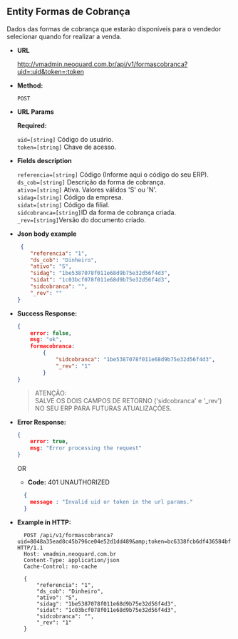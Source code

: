 **Entity Formas de Cobrança**
----
  Dados das formas de cobrança que estarão disponíveis para o vendedor selecionar quando for realizar a venda.

* **URL**

  http://vmadmin.neoquard.com.br/api/v1/formascobranca?uid=:uid&token=:token

* **Method:**

  `POST`
  
*  **URL Params**

   **Required:**
   
   `uid=[string]` Código do usuário. <br />
   `token=[string]` Chave de acesso.

* **Fields description**

    `referencia=[string]` Código (Informe aqui o código do seu ERP).<br/>
    `ds_cob=[string]` Descrição da forma de cobrança.<br/>
    `ativo=[string]`  Ativa. Valores válidos 'S' ou 'N'. <br/>
    `sidag=[string]` Código da empresa.<br/>
    `sidat=[string]` Código da filial.<br/>
    `sidcobranca=[string]`ID da forma de cobrança criada.<br/>
    `_rev=[string]`Versão do documento criado.<br/>

* **Json body example**
    ```json
     { 
        "referencia": "1",
        "ds_cob": "Dinheiro",
        "ativo": "S",
        "sidag": "1be5387078f011e68d9b75e32d56f4d3",
        "sidat": "1c03bcf078f011e68d9b75e32d56f4d3",
        "sidcobranca": "",
        "_rev": "" 
    }
    ```



* **Success Response:**
 
    ```json
    { 
        error: false, 
        msg: "ok", 
        formacobranca:
            { 
                "sidcobranca": "1be5387078f011e68d9b75e32d56f4d3",
                "_rev": "1" 
            }
    } 
    ```
    >ATENÇÃO:<br>
    >SALVE OS DOIS CAMPOS DE RETORNO ('sidcobranca' e '_rev') NO SEU ERP PARA FUTURAS ATUALIZAÇÕES.
 
  
* **Error Response:**

    ```json
    { 
        error: true, 
        msg: "Error processing the request"
    } 
    ```

  OR

  * **Code:** 401 UNAUTHORIZED <br />
   ```json
     { 
       message : "Invalid uid or token in the url params." 
     } 
    ```
* **Example in HTTP:**

  ```HTTP
    POST /api/v1/formascobranca?uid=8048a35ead8c45b796ce04e52d1dd489&amp;token=bc6338fcb6df436584bf5de2f11a98ae HTTP/1.1
    Host: vmadmin.neoquard.com.br
    Content-Type: application/json
    Cache-Control: no-cache

    { 
        "referencia": "1",
        "ds_cob": "Dinheiro",
        "ativo": "S",
        "sidag": "1be5387078f011e68d9b75e32d56f4d3",
        "sidat": "1c03bcf078f011e68d9b75e32d56f4d3",
        "sidcobranca": "",
        "_rev": "1" 
    }
    ```
